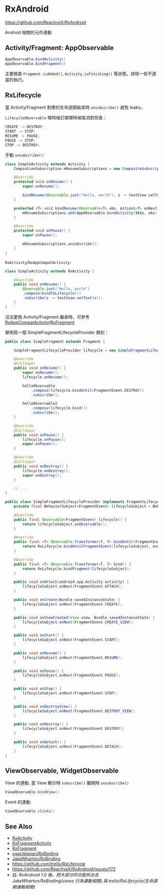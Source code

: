 # RxAndroid

https://github.com/ReactiveX/RxAndroid

Android 相關的元件連動

## Activity/Fragment: AppObservable

```java
AppObservable.bindActivity()
AppObservable.bindFragment()
```

主要檢查 `Fragment.isAdded()`, `Activity.isFinishing()` 等狀態，排除一些不適當的執行。

## RxLifecycle

當 Activity/Fragment 對應的生命週期結束時 `unsubscribe()` 避免 leaks。

`LifecycleObservable` 哪時候訂閱哪時候取消對照表：

```java
CREATE -> DESTROY;
START -> STOP;
RESUME -> PAUSE;
PAUSE -> STOP;
STOP -> DESTROY;
```

手動 `unsubscribe()`:

```java
class SimpleActivity extends Activity {
    CompsotionSubscription mResumeSubscriptions = new CompositeSubscription();

    @Override
    protected void onResume() {
        super.onResume();

        bindResume(Observable.just("Hello, world"), s -> textView.setText(s));
    }

    protected <T> void bindResume(Observable<T> obs, Action1<T> onNext) {
        mResumeSubscriptions.add(AppObservable.bindActivity(this, obs).subscribe(onNext));
    }

    @Override
    protected void onPause() {
        super.onPause();

        mResumeSubscriptions.unsubscribe();
    }
}
```

`RxActivity`/`RxAppCompatActivity`:

```java
class SimpleActivity extends RxActivity {

    @Override
    public void onResume() {
        Observable.just("Hello, world")
        .compose(bindToLifecycle())
        .subscribe(s -> textView.setText(s));
    }
}
```

沒法更換 Activity/Fragment 繼承時，可參考 [RxAppCompatActivity](https://github.com/trello/RxLifecycle/blob/master/rxlifecycle-components/src/main/java/com/trello/rxlifecycle/components/support/RxAppCompatActivity.java)/[RxFragment](https://github.com/trello/RxLifecycle/blob/master/rxlifecycle-components/src/main/java/com/trello/rxlifecycle/components/RxFragment.java)

舉例寫一個 SimpleFragmentLifecycleProvider 類別：

```java
public class SimpleFragment extends Fragment {

    SimpleFragmentLifecycleProvider lifecycle = new SimpleFragmentLifecycleProvider();

    @Override
    @CallSuper
    public void onResume() {
        super.onResume();
        lifecycle.onResume();

        helloObservable
            .compose(lifecycle.bindUntil(FragmentEvent.DESTROY))
            .subscribe();

        helloObservable2
            .compose(lifecycle.bind())
            .subscribe();
    }

    @Override
    @CallSuper
    public void onPause() {
        lifecycle.onPause();
        super.onPause();
    }

    @Override
    @CallSuper
    public void onDestroy() {
        lifecycle.onDestroy();
        super.onDestroy();
    }

    // ...
}

public class SimpleFragmentLifecycleProvider implements FragmentLifecycleProvider {
    private final BehaviorSubject<FragmentEvent> lifecycleSubject = BehaviorSubject.create();

    @Override
    public final Observable<FragmentEvent> lifecycle() {
        return lifecycleSubject.asObservable();
    }

    @Override
    public final <T> Observable.Transformer<T, T> bindUntil(FragmentEvent event) {
        return RxLifecycle.bindUntilFragmentEvent(lifecycleSubject, event);
    }

    @Override
    public final <T> Observable.Transformer<T, T> bind() {
        return RxLifecycle.bindFragment(lifecycleSubject);
    }

    public void onAttach(android.app.Activity activity) {
        lifecycleSubject.onNext(FragmentEvent.ATTACH);
    }

    public void onCreate(Bundle savedInstanceState) {
        lifecycleSubject.onNext(FragmentEvent.CREATE);
    }

    public void onViewCreated(View view, Bundle savedInstanceState) {
        lifecycleSubject.onNext(FragmentEvent.CREATE_VIEW);
    }

    public void onStart() {
        lifecycleSubject.onNext(FragmentEvent.START);
    }

    public void onResume() {
        lifecycleSubject.onNext(FragmentEvent.RESUME);
    }

    public void onPause() {
        lifecycleSubject.onNext(FragmentEvent.PAUSE);
    }

    public void onStop() {
        lifecycleSubject.onNext(FragmentEvent.STOP);
    }

    public void onDestroyView() {
        lifecycleSubject.onNext(FragmentEvent.DESTROY_VIEW);
    }

    public void onDestroy() {
        lifecycleSubject.onNext(FragmentEvent.DESTROY);
    }

    public void onDetach() {
        lifecycleSubject.onNext(FragmentEvent.DETACH);
    }
}
```

## ViewObservable, WidgetObservable

View 的連動. 當 View 顯示時 `subscribe()` 離開時 `unsubscribe()`

```java
ViewObservable.bindView()
```

Event 的連動.

```java
ViewObservable.clicks()
```

## See Also

* [RxActivity](https://github.com/ReactiveX/RxAndroid/blob/master/rxandroid-framework/src/main/java/rx/android/app/RxActivity.java)
* [RxFragmentActivity](https://github.com/ReactiveX/RxAndroid/blob/master/rxandroid-framework/src/main/java/rx/android/app/support/RxFragmentActivity.java)
* [RxFragment](https://github.com/ReactiveX/RxAndroid/blob/master/rxandroid-framework/src/main/java/rx/android/app/support/RxFragment.java)
* [ogaclejapan/RxBinding](https://github.com/ogaclejapan/RxBinding)
* [JakeWharton/RxBinding](https://github.com/JakeWharton/RxBinding)
* https://github.com/trello/RxLifecycle
* https://github.com/ReactiveX/RxAndroid/issues/172
* 註: *RxAndroid 1.0 後，把大部分的功能拆出去 JakeWharton/RxBinding(views 行為連動相關) 與 trello/RxLifecycle(生命週期連動相關)*
